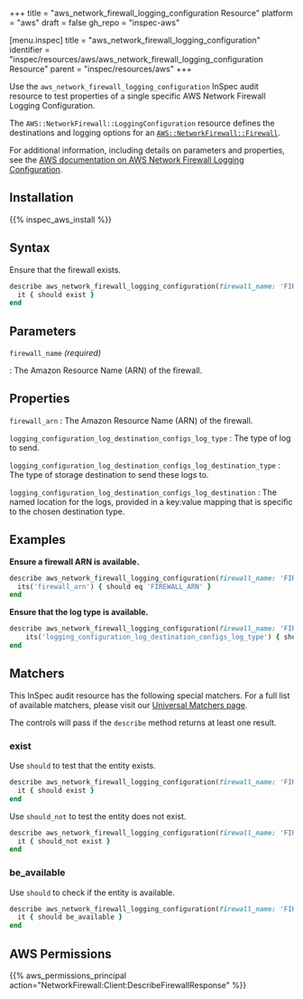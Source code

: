 +++
title = "aws_network_firewall_logging_configuration Resource"
platform = "aws"
draft = false
gh_repo = "inspec-aws"

[menu.inspec]
title = "aws_network_firewall_logging_configuration"
identifier = "inspec/resources/aws/aws_network_firewall_logging_configuration Resource"
parent = "inspec/resources/aws"
+++

Use the `aws_network_firewall_logging_configuration` InSpec audit resource to test properties of a single specific AWS Network Firewall Logging Configuration.

The `AWS::NetworkFirewall::LoggingConfiguration` resource defines the destinations and logging options for an [`AWS::NetworkFirewall::Firewall`](https://docs.aws.amazon.com/AWSCloudFormation/latest/UserGuide/aws-resource-networkfirewall-firewall.html).

For additional information, including details on parameters and properties, see the [AWS documentation on AWS Network Firewall Logging Configuration](https://docs.aws.amazon.com/AWSCloudFormation/latest/UserGuide/aws-resource-networkfirewall-loggingconfiguration.html).

## Installation

{{% inspec_aws_install %}}

## Syntax

Ensure that the firewall exists.

```ruby
describe aws_network_firewall_logging_configuration(firewall_name: 'FIREWALL_NAME') do
  it { should exist }
end
```

## Parameters

`firewall_name` _(required)_

: The Amazon Resource Name (ARN) of the firewall.

## Properties

`firewall_arn`
: The Amazon Resource Name (ARN) of the firewall.

`logging_configuration_log_destination_configs_log_type`
: The type of log to send.

`logging_configuration_log_destination_configs_log_destination_type`
: The type of storage destination to send these logs to.

`logging_configuration_log_destination_configs_log_destination`
: The named location for the logs, provided in a key:value mapping that is specific to the chosen destination type.

## Examples

**Ensure a firewall ARN is available.**

```ruby
describe aws_network_firewall_logging_configuration(firewall_name: 'FIREWALL_NAME') do
  its('firewall_arn') { should eq 'FIREWALL_ARN' }
end
```

**Ensure that the log type is available.**

```ruby
describe aws_network_firewall_logging_configuration(firewall_name: 'FIREWALL_NAME') do
    its('logging_configuration_log_destination_configs_log_type') { should eq 'LOG_TYPE' }
end
```

## Matchers

This InSpec audit resource has the following special matchers. For a full list of available matchers, please visit our [Universal Matchers page](https://www.inspec.io/docs/reference/matchers/).

The controls will pass if the `describe` method returns at least one result.

### exist

Use `should` to test that the entity exists.

```ruby
describe aws_network_firewall_logging_configuration(firewall_name: 'FIREWALL_NAME') do
  it { should exist }
end
```

Use `should_not` to test the entity does not exist.

```ruby
describe aws_network_firewall_logging_configuration(firewall_name: 'FIREWALL_NAME') do
  it { should_not exist }
end
```

### be_available

Use `should` to check if the entity is available.

```ruby
describe aws_network_firewall_logging_configuration(firewall_name: 'FIREWALL_NAME') do
  it { should be_available }
end
```

## AWS Permissions

{{% aws_permissions_principal action="NetworkFirewall:Client:DescribeFirewallResponse" %}}
